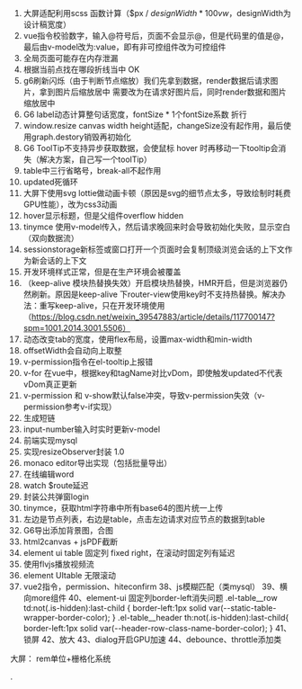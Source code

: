 1. 大屏适配利用scss 函数计算（$px / $designWidth * 100vw，$designWidth为设计稿宽度）
2. vue指令校验数字，输入@符号后，页面不会显示@，但是代码里的值是@，最后由v-model改为:value，即有非可控组件改为可控组件
3. 全局页面可能存在内存泄漏
4. 根据当前点找在哪段折线当中 OK
5. g6刷新闪烁（由于判断节点缩放）我们先拿到数据，render数据后请求图片，拿到图片后缩放居中
需要改为在请求好图片后，同时render数据和图片缩放居中
6. G6 label动态计算整句话宽度，fontSize * 1个fontSize系数 折行
7. window.resize canvas width height适配，changeSize没有起作用，最后使用graph.destory销毁再初始化
8. G6 ToolTip不支持异步获取数据，会使鼠标 hover 时再移动一下tooltip会消失（解决方案，自己写一个toolTip）
9. table中三行省略号，break-all不起作用
10. updated死循环
11. 大屏下使用svg lottie做动画卡顿（原因是svg的细节点太多，导致绘制时耗费GPU性能），改为css3动画
12. hover显示标题，但是父组件overflow hidden
13. tinymce 使用v-model传入，然后请求晚回来时会导致初始化失败，显示空白（双向数据流）
14. sessionstorage新标签或窗口打开一个页面时会复制顶级浏览会话的上下文作为新会话的上下文
15. 开发环境样式正常，但是在生产环境会被覆盖
16. （keep-alive 模块热替换失效）开启模块热替换，HMR开启，但是浏览器仍然刷新。原因是keep-alive 下router-view使用key时不支持热替换。解决办法：重写keep-alive，只在开发环境使用（https://blog.csdn.net/weixin_39547883/article/details/117700147?spm=1001.2014.3001.5506）
17. 动态改变tab的宽度，使用flex布局，设置max-width和min-width
18. offsetWidth会自动向上取整
19. v-permission指令在el-tooltip上报错
20. v-for 在vue中，根据key和tagName对比vDom，即使触发updated不代表vDom真正更新
21. v-permission 和 v-show默认false冲突，导致v-permission失效（v-permission参考v-if实现）
22. 生成短链
23. input-number输入时实时更新v-model
24. 前端实现mysql
25. 实现resizeObserver封装 1.0
26. monaco editor导出实现（包括批量导出）
27. 在线编辑word
28. watch $route延迟
29. 封装公共弹窗login
30. tinymce，获取html字符串中所有base64的图片统一上传
31. 左边是节点列表，右边是table，点击左边请求对应节点的数据到table
32. G6导出添加背景图，合图
33. html2canvas + jsPDF截断
34. element ui table 固定列 fixed right，在滚动时固定列有延迟
35. 使用flvjs播放视频流
36. element UItable 无限滚动
37. vue2指令，permission、hiteconfirm
38、js模糊匹配（类mysql）
39、横向more组件
40、element-ui 固定列border-left消失问题
.el-table__row td:not(.is-hidden):last-child {
      border-left:1px solid var(--static-table-wrapper-border-color);
    }
    .el-table__header th:not(.is-hidden):last-child{
      border-left:1px solid var(--header-row-class-name-border-color);
    }
41、锁屏
42、放大
43、dialog开启GPU加速
44、debounce、throttle添加类






大屏： rem单位+栅格化系统
























































.
